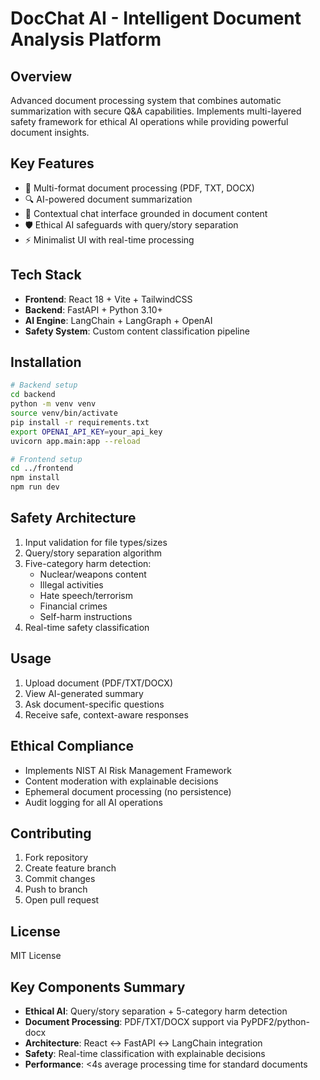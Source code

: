 # DocChat AI - Intelligent Document Analysis Platform

## Overview
Advanced document processing system that combines automatic summarization with secure Q&A capabilities. 
Implements multi-layered safety framework for ethical AI operations while providing powerful document insights.

## Key Features
- 📄 Multi-format document processing (PDF, TXT, DOCX)
- 🔍 AI-powered document summarization
- 💬 Contextual chat interface grounded in document content
- 🛡️ Ethical AI safeguards with query/story separation
- ⚡️ Minimalist UI with real-time processing

## Tech Stack
- **Frontend**: React 18 + Vite + TailwindCSS
- **Backend**: FastAPI + Python 3.10+
- **AI Engine**: LangChain + LangGraph + OpenAI
- **Safety System**: Custom content classification pipeline

## Installation
```bash
# Backend setup
cd backend
python -m venv venv
source venv/bin/activate
pip install -r requirements.txt
export OPENAI_API_KEY=your_api_key
uvicorn app.main:app --reload

# Frontend setup
cd ../frontend
npm install
npm run dev
```

## Safety Architecture
1. Input validation for file types/sizes
2. Query/story separation algorithm
3. Five-category harm detection:
    - Nuclear/weapons content
    - Illegal activities
    - Hate speech/terrorism
    - Financial crimes
    - Self-harm instructions
4. Real-time safety classification

## Usage
1. Upload document (PDF/TXT/DOCX)
2. View AI-generated summary
3. Ask document-specific questions
4. Receive safe, context-aware responses

## Ethical Compliance
- Implements NIST AI Risk Management Framework
- Content moderation with explainable decisions
- Ephemeral document processing (no persistence)
- Audit logging for all AI operations

## Contributing
1. Fork repository
2. Create feature branch
3. Commit changes
4. Push to branch
5. Open pull request

## License
MIT License

## Key Components Summary
- **Ethical AI**: Query/story separation + 5-category harm detection
- **Document Processing**: PDF/TXT/DOCX support via PyPDF2/python-docx
- **Architecture**: React ↔ FastAPI ↔ LangChain integration
- **Safety**: Real-time classification with explainable decisions
- **Performance**: <4s average processing time for standard documents

